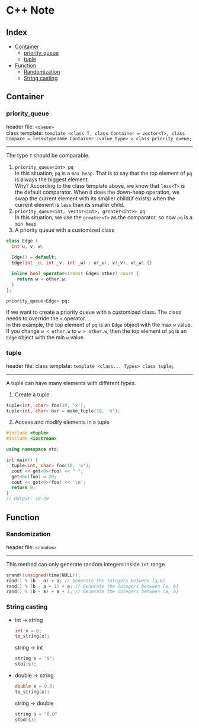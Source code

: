 # C++ Note

## Index
* [Container](#Container)
  * [priority_queue](#priority_queue)
  * [tuple](#tuple)
* [Function](#Function)
  * [Randomization](#Randomization)
  * [String casting](#String-casting)

## Container

### priority_queue
header file: `<queue>` <br>
class template: `template <class T, class Container = vector<T>, class Compare = less<typename Container::value_type> > class priority_queue;` <br>
***
The type `T` should be comparable. <br>
1. `priority_queue<int> pq` <br>
  In this situation, `pq` is a `max heap`. That is to say that the top element of `pq` is always the biggest element. <br>
  Why? According to the class template above, we know that `less<T>` is the default comparator. When it does the down-heap operation, we swap the current element with its smaller child(if exists) when the current element is `less` than its smaller child.
2. `priority_queue<int, vector<int>, greater<int>> pq` <br>
  In this situation, we use the `greater<T>` as the comparator, so now `pq` is a `min heap`.
3. A priority queue with a customized class
  ```cpp
  class Edge {
    int u, v, w;
    
    Edge() = default;
    Edge(int _u, int _v, int _w) : u(_u), v(_v), w(_w) {}

    inline bool operator<(const Edge& other) const {
      return w < other.w;
    }
  };

  priority_queue<Edge> pq;
  ```
  If we want to create a priority queue with a customized class. The class needs to override the `<` operator. <br>
  In this example, the top element of `pq` is an `Edge` object with the max `w` value. If you change `w < other.w` to `w > other.w`, then the top element of `pq` is an `Edge` object with the min `w` value.

### tuple
header file: <tuple>
class template: `template <class... Types> class tuple;`
***
A tuple can have many elements with different types.
1. Create a tuple
```cpp
tuple<int, char> foo(10, 'x');
tuple<int, char> bar = make_tuple(10, 'x');
```
2. Access and modify elements in a tuple
```cpp
#include <tuple>
#include <iostream>

using namespace std;

int main() {
  tuple<int, char> foo(10, 'x');
  cout << get<0>(foo) << " ";
  get<0>(foo) = 20;
  cout << get<0>(foo) << '\n';
  return 0;
}
// Output: 10 20
```

## Function

### Randomization
header file: `<random>` <br>
***
This method can only generate random integers inside `int` range.
```cpp
srand((unsigned)time(NULL));
rand() % (b - a) + a; // Generate the integers between [a,b)
rand() % (b - a + 1) + a; // Generate the integers between [a, b]
rand() % (b - a) + a + 1; // Generate the integers between (a, b]
```

### String casting
* int -> string 
  ```cpp 
  int x = 0;
  to_string(x);
  ```
  string -> int
  ```cpp
  string s = "0";
  stoi(s);
  ```
* double -> string
  ```cpp
  double x = 0.0;
  to_string(x);
  ```
  string -> double
  ```cpp
  string s = "0.0"
  stod(s);
  ```